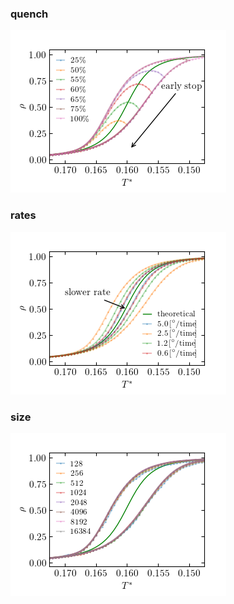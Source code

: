 ### quench
![quench](MOF_quench/mof_quench.png)

### rates
![rates](MOF_rates/mof_rates.png)

### size
![size](MOF_size/mof_size.png)

